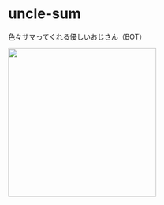 # uncle-sum
色々サマってくれる優しいおじさん（BOT）

<kbd><img src="https://github.com/yutatanamoto/uncle-sum/assets/52131325/af6fce72-8cb7-4f3f-9de2-51da73533605" width="300px" /></kbd>
